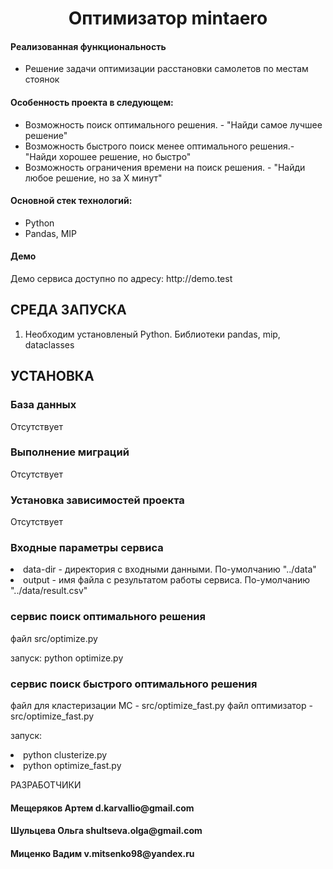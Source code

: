 <p align="center">
    <h1 align="center">Оптимизатор mintaero</h1>
    </p>

<h4>Реализованная функциональность</h4>
<ul>
    <li>Решение задачи оптимизации расстановки самолетов по местам стоянок</li>
</ul> 
<h4>Особенность проекта в следующем:</h4>
<ul>
 <li>Возможность поиск оптимального решения. - "Найди самое лучшее решение"</li>
 <li>Возможность быстрого поиск менее оптимального решения.- "Найди хорошее решение, но быстро"</li>  
 <li>Возможность ограничения времени на поиск решения. - "Найди любое решение, но за X минут"</li>

 </ul>
<h4>Основной стек технологий:</h4>
<ul>
    <li>Python</li>
	<li>Pandas, MIP</li>
  
 </ul>
<h4>Демо</h4>
<p>Демо сервиса доступно по адресу: http://demo.test </p>



СРЕДА ЗАПУСКА
------------
1) Необходим установленый Python. Библиотеки pandas, mip, dataclasses


УСТАНОВКА
------------

### База данных

Отсутствует

### Выполнение миграций

Отсутствует

### Установка зависимостей проекта

Отсутствует


### Входные параметры сервиса
<li>data-dir - директория с входными данными. По-умолчанию "../data"</li>
<li>output - имя файла с результатом работы сервиса. По-умолчанию "../data/result.csv"</li>


### сервис поиск оптимального решения

файл src/optimize.py 

запуск:
python optimize.py

### сервис поиск быстрого оптимального решения

файл для кластеризации МС - src/optimize_fast.py 
файл оптимизатор - src/optimize_fast.py 

запуск:
<li>python clusterize.py</li>
<li>python optimize_fast.py</li>

РАЗРАБОТЧИКИ

<h4>Мещеряков Артем d.karvallio@gmail.com </h4>
<h4>Шульцева Ольга shultseva.olga@gmail.com </h4>
<h4>Миценко Вадим v.mitsenko98@yandex.ru </h4>
